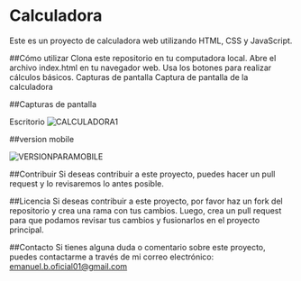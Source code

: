 # Calculadora

Este es un proyecto de calculadora web utilizando HTML, CSS y JavaScript.

##Cómo utilizar
Clona este repositorio en tu computadora local.
Abre el archivo index.html en tu navegador web.
Usa los botones para realizar cálculos básicos.
Capturas de pantalla
Captura de pantalla de la calculadora

##Capturas de pantalla

Escritorio
![CALCULADORA1](https://user-images.githubusercontent.com/66340501/224471995-9b7aa60e-4587-4a3a-8106-c0a7b29b7507.PNG)

##version mobile

![VERSIONPARAMOBILE](https://user-images.githubusercontent.com/66340501/224472010-285f0aff-be8d-4b3c-97e2-afbdc6c35199.PNG)

##Contribuir
Si deseas contribuir a este proyecto, puedes hacer un pull request y lo revisaremos lo antes posible.

##Licencia
Si deseas contribuir a este proyecto, por favor haz un fork del repositorio y crea una rama con tus cambios. Luego, crea un pull request para que podamos revisar tus cambios y fusionarlos en el proyecto principal.

##Contacto
Si tienes alguna duda o comentario sobre este proyecto, puedes contactarme a través de mi correo electrónico: emanuel.b.oficial01@gmail.com

